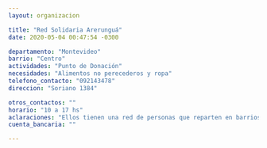 ```yaml
---
layout: organizacion

title: "Red Solidaria Arerunguá"
date: 2020-05-04 00:47:54 -0300

departamento: "Montevideo"
barrio: "Centro"
actividades: "Punto de Donación"
necesidades: "Alimentos no perecederos y ropa"
telefono_contacto: "092143478"
direccion: "Soriano 1384"

otros_contactos: ""
horario: "10 a 17 hs"
aclaraciones: "Ellos tienen una red de personas que reparten en barrios de la periferia, trabajan con unos 40 referentes barriales de Montevideo"
cuenta_bancaria: ""

---
```

